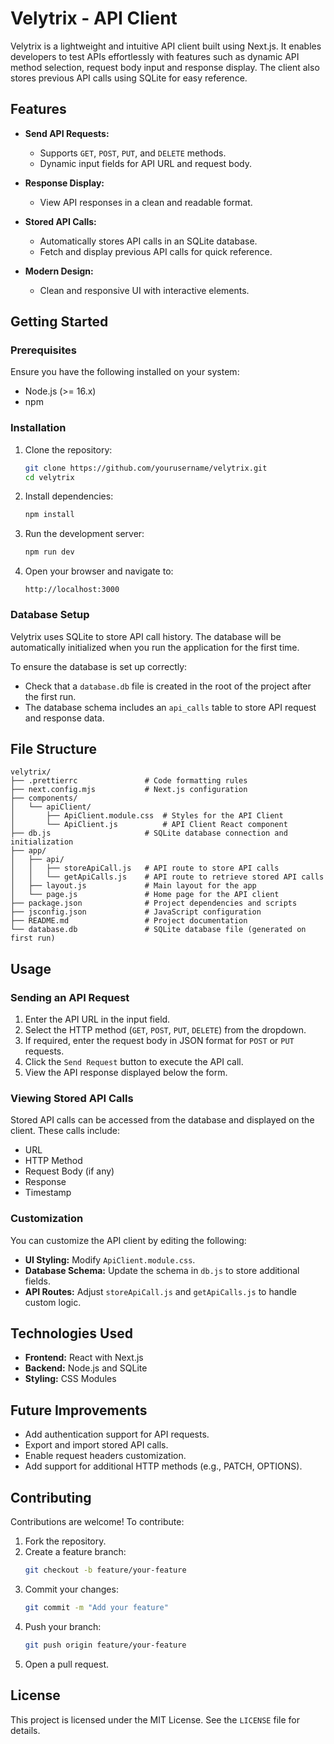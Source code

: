 # Velytrix - API Client

Velytrix is a lightweight and intuitive API client built using Next.js. It enables developers to test APIs effortlessly with features such as dynamic API method selection, request body input and response display. The client also stores previous API calls using SQLite for easy reference.

## Features

- **Send API Requests:**

  - Supports `GET`, `POST`, `PUT`, and `DELETE` methods.
  - Dynamic input fields for API URL and request body.

- **Response Display:**

  - View API responses in a clean and readable format.

- **Stored API Calls:**

  - Automatically stores API calls in an SQLite database.
  - Fetch and display previous API calls for quick reference.

- **Modern Design:**
  - Clean and responsive UI with interactive elements.

## Getting Started

### Prerequisites

Ensure you have the following installed on your system:

- Node.js (>= 16.x)
- npm

### Installation

1. Clone the repository:

   ```bash
   git clone https://github.com/yourusername/velytrix.git
   cd velytrix
   ```

2. Install dependencies:

   ```bash
   npm install
   ```

3. Run the development server:

   ```bash
   npm run dev
   ```

4. Open your browser and navigate to:

   ```
   http://localhost:3000
   ```

### Database Setup

Velytrix uses SQLite to store API call history. The database will be automatically initialized when you run the application for the first time.

To ensure the database is set up correctly:

- Check that a `database.db` file is created in the root of the project after the first run.
- The database schema includes an `api_calls` table to store API request and response data.

## File Structure

```plaintext
velytrix/
├── .prettierrc               # Code formatting rules
├── next.config.mjs           # Next.js configuration
├── components/
│   └── apiClient/
│       ├── ApiClient.module.css  # Styles for the API Client
│       └── ApiClient.js          # API Client React component
├── db.js                     # SQLite database connection and initialization
├── app/
│   ├── api/
│   │   ├── storeApiCall.js   # API route to store API calls
│   │   └── getApiCalls.js    # API route to retrieve stored API calls
│   ├── layout.js             # Main layout for the app
│   └── page.js               # Home page for the API client
├── package.json              # Project dependencies and scripts
├── jsconfig.json             # JavaScript configuration
├── README.md                 # Project documentation
└── database.db               # SQLite database file (generated on first run)
```

## Usage

### Sending an API Request

1. Enter the API URL in the input field.
2. Select the HTTP method (`GET`, `POST`, `PUT`, `DELETE`) from the dropdown.
3. If required, enter the request body in JSON format for `POST` or `PUT` requests.
4. Click the `Send Request` button to execute the API call.
5. View the API response displayed below the form.

### Viewing Stored API Calls

Stored API calls can be accessed from the database and displayed on the client. These calls include:

- URL
- HTTP Method
- Request Body (if any)
- Response
- Timestamp

### Customization

You can customize the API client by editing the following:

- **UI Styling:** Modify `ApiClient.module.css`.
- **Database Schema:** Update the schema in `db.js` to store additional fields.
- **API Routes:** Adjust `storeApiCall.js` and `getApiCalls.js` to handle custom logic.

## Technologies Used

- **Frontend:** React with Next.js
- **Backend:** Node.js and SQLite
- **Styling:** CSS Modules

## Future Improvements

- Add authentication support for API requests.
- Export and import stored API calls.
- Enable request headers customization.
- Add support for additional HTTP methods (e.g., PATCH, OPTIONS).

## Contributing

Contributions are welcome! To contribute:

1. Fork the repository.
2. Create a feature branch:
   ```bash
   git checkout -b feature/your-feature
   ```
3. Commit your changes:
   ```bash
   git commit -m "Add your feature"
   ```
4. Push your branch:
   ```bash
   git push origin feature/your-feature
   ```
5. Open a pull request.

## License

This project is licensed under the MIT License. See the `LICENSE` file for details.
